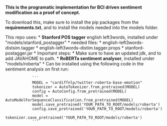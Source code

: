 **This is the programatic implementation for BCI driven sentiment modification as a proof of concept.**

To download this, make sure to install the pip packages from the **requirements.txt**, and to install the models needed into the models folder.

This repo uses:
    * **Stanford POS tagger** english left3words, installed under "models/stanford_postagger"
        * needed files:
            * english-left3words-distsim.tagger
            * english-left3words-distim.tagger.props
            * stanford-postagger.jar
        * Important steps:
            * Make sure to have an updated jdk, and to add JAVAHOME to path.
        * **RoBERTa sentiment analyser**, installed under "models/roberta"
            * Can be installed using the following code in the sentiment analysis on first run:
            
                ```
                MODEL = "cardiffnlp/twitter-roberta-base-emotion"
                tokenizer = AutoTokenizer.from_pretrained(MODEL)
                config = AutoConfig.from_pretrained(MODEL)
                model = AutoModelForSequenceClassification.from_pretrained(MODEL)
                model.save_pretrained('YOUR_PATH_TO_ROOT/models/roberta')
                config.save_pretrained('YOUR_PATH_TO_ROOT/models/roberta')
                tokenizer.save_pretrained('YOUR_PATH_TO_ROOT/models/roberta')
                ```
